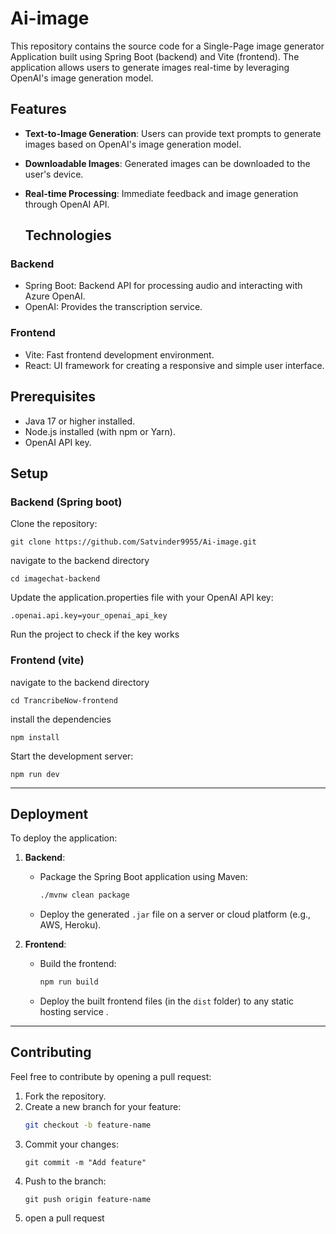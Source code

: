 # Ai-image
This repository contains the source code for a Single-Page image generator Application built using Spring Boot (backend) and Vite (frontend). The application allows users to generate images  real-time by leveraging  OpenAI's image generation model.
## Features
- **Text-to-Image Generation**: Users can provide text prompts to generate images based on OpenAI's image generation model.
- **Downloadable Images**: Generated images can be downloaded to the user's device.
- **Real-time Processing**: Immediate feedback and image generation through OpenAI API.

  ## Technologies
### Backend
- Spring Boot: Backend API for processing audio and interacting with Azure OpenAI.
-  OpenAI: Provides the transcription service.
### Frontend
- Vite: Fast frontend development environment.
- React: UI framework for creating a responsive and simple user interface.
## Prerequisites
- Java 17 or higher installed.
- Node.js installed (with npm or Yarn).
- OpenAI API key.
## Setup
### Backend (Spring boot)
Clone the repository:
 ```
 git clone https://github.com/Satvinder9955/Ai-image.git
  ```
navigate to the backend directory
```
cd imagechat-backend
```
Update the application.properties file with your OpenAI API key:
```
.openai.api.key=your_openai_api_key
```
Run the project to check if the key works

### Frontend (vite)
navigate to the backend directory
 ```
cd TrancribeNow-frontend
  ```
install the dependencies
```
npm install
```
Start the development server:
```
npm run dev
```
---

## Deployment

To deploy the application:

1. **Backend**: 
   - Package the Spring Boot application using Maven:
     ```bash
     ./mvnw clean package
     ```
   - Deploy the generated `.jar` file on a server or cloud platform (e.g., AWS, Heroku).

2. **Frontend**:
   - Build the frontend:
     ```bash
     npm run build
     ```
   - Deploy the built frontend files (in the `dist` folder) to any static hosting service .

---

## Contributing

Feel free to contribute by opening a pull request:

1. Fork the repository.
2. Create a new branch for your feature:
   ```bash
   git checkout -b feature-name

3. Commit your changes:
   ```
   git commit -m "Add feature"
   ```
4. Push to the branch:
   ```
   git push origin feature-name
   ```
5. open a pull request

